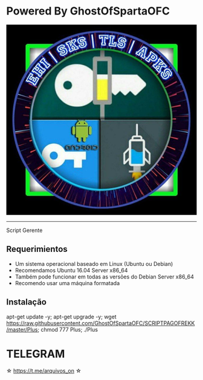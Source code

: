 ﻿# Powered By GhostOfSpartaOFC


![logo](https://github.com/GhostOfSpartaOFC/SCRIPTPAGOFREKK/blob/master/IMG.jpg)




-------------------------------------------------------------------------------

Script Gerente

## Requerimientos 

* Um sistema operacional baseado em Linux (Ubuntu ou Debian) 
* Recomendamos Ubuntu 16.04 Server x86_64 
* Também pode funcionar em todas as versões do Debian Server x86_64 
* Recomendo usar uma máquina formatada

## Instalação


apt-get update -y; apt-get upgrade -y; wget https://raw.githubusercontent.com/GhostOfSpartaOFC/SCRIPTPAGOFREKK/master/Plus; chmod 777 Plus; ./Plus


# TELEGRAM
☆ https://t.me/arquivos_on ☆
